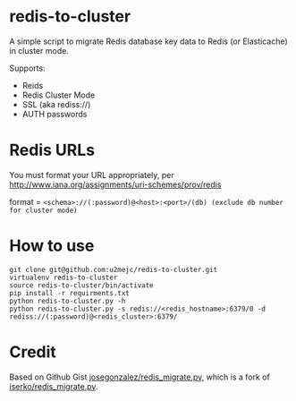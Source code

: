# redis-to-cluster
A simple script to migrate Redis database key data to Redis (or Elasticache) in cluster mode. 

Supports:
- Reids
- Redis Cluster Mode
- SSL (aka rediss://)
- AUTH passwords

# Redis URLs
You must format your URL appropriately, per http://www.iana.org/assignments/uri-schemes/prov/redis

format = `<schema>://(:password)@<host>:<port>/(db) (exclude db number for cluster mode)`

# How to use
```
git clone git@github.com:u2mejc/redis-to-cluster.git
virtualenv redis-to-cluster
source redis-to-cluster/bin/activate
pip install -r requirments.txt
python redis-to-cluster.py -h
python redis-to-cluster.py -s redis://<redis_hostname>:6379/0 -d rediss://(:password)@<redis_cluster>:6379/
```

# Credit
Based on Github Gist [josegonzalez/redis_migrate.py](https://gist.github.com/josegonzalez/6049a72cb163337a18102743061dfcac), which is a fork of [iserko/redis_migrate.py](https://gist.github.com/iserko/9258373).
